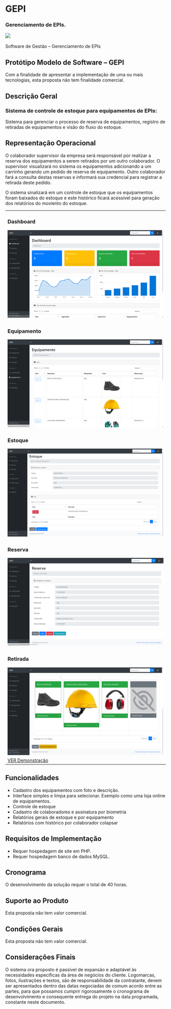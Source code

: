 # GEPI
 ### Gerenciamento de EPIs.

<img src="https://img.shields.io/badge/version-1.0.0-blue"><img/>

Software de Gestão – Gerenciamento de EPIs

## Protótipo Modelo de Software – GEPI
Com a finalidade de apresentar a implementação de uma ou mais tecnologias, esta proposta não tem finalidade comercial.

## Descrição Geral
### Sistema de controle de estoque para equipamentos de EPIs:

Sistema para gerenciar o processo de reserva de equipamentos, registro de retiradas de equipamentos e visão do fluxo do estoque.

## Representação Operacional
O colaborador supervisor da empresa será responsável por realizar a reserva dos equipamentos a serem retirados por um outro colaborador. O supervisor visualizará no sistema os equipamentos adicionando a um carrinho gerando um pedido de reserva de equipamento. Outro colaborador fará a consulta destas reservas e informará sua credencial para registrar a retirada deste pedido.

O sistema sinalizará em um controle de estoque que os equipamentos foram baixados do estoque e este histórico ficará acessível para geração dos relatórios do moviento do estoque.



<table>
  <tr>
    <td>
    <h3>Dashboard</h3>
      <img alt="Dashboard" title="#Dashboard" src="./doc/screenshot/dashboard.PNG" />
    </td>
  </tr>
  <tr>
    <td>
    <h3>Equipamento</h3>
      <img alt="Equipamento" title="#Dashboard" src="./doc/screenshot/equipamento.PNG" />
    </td>
  </tr>
  <tr>
    <td>
    <h3>Estoque</h3>
      <img alt="Estoque" title="#Dashboard" src="./doc/screenshot/estoque.PNG" />
    </td>
  </tr>
  <tr>
    <td>
    <h3>Reserva</h3>
      <img alt="Reserva" title="#Dashboard" src="./doc/screenshot/reserva.PNG" />
    </td>
  </tr>
  <tr>
    <td>
    <h3>Retirada</h3>
      <img alt="Retirada" title="#Dashboard" src="./doc/screenshot/retirada.PNG" />
    </td>
  </tr>
  <tr>
    <td>
      <a href="http://gepi.portalsiti.free.nf/GEPI/Login/" target="_blank">VER Demonstra&ccedil;&atilde;o</a>
    </td>
  </tr>
</table>

## Funcionalidades
* Cadastro dos equipamentos com foto e descrição.
* Interface simples e limpa para selecionar. Exemplo como uma loja online 
de equipamentos.
* Controle de estoque
* Cadastro de colaboradores e assinatura por biometria
* Relatórios gerais de estoque e por equipamento
* Relatórios com histórico por colaborador colapsar

## Requisitos de Implementação
* Requer hospedagem de site em PHP.
* Requer hospedagem banco de dados MySQL.

## Cronograma
O desenvolvimento da solução requer o total de 40 horas.

## Suporte ao Produto
Esta proposta não tem valor comercial.

## Condições Gerais
Esta proposta não tem valor comercial.

## Considerações Finais
O sistema ora proposto é passível de expansão e adaptável às necessidades específicas da área de negócios do cliente. Logomarcas, fotos, ilustrações e textos, são de responsabilidade da contratante, devem ser apresentados dentro das datas negociadas de comum acordo entre as partes, para que possamos cumprir rigorosamente o cronograma de desenvolvimento e consequente entrega do projeto na data programada, constante neste documento.
